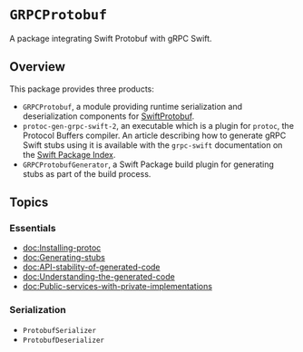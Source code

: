 # ``GRPCProtobuf``

A package integrating Swift Protobuf with gRPC Swift.

## Overview

This package provides three products:
- ``GRPCProtobuf``, a module providing runtime serialization and deserialization components for
  [SwiftProtobuf](https://github.com/apple/swift-protobuf).
- `protoc-gen-grpc-swift-2`, an executable which is a plugin for `protoc`, the Protocol Buffers
  compiler. An article describing how to generate gRPC Swift stubs using it is available with the
  `grpc-swift` documentation on the [Swift Package
  Index](https://swiftpackageindex.com/grpc/grpc-swift/documentation).
- `GRPCProtobufGenerator`, a Swift Package build plugin for generating stubs as part of the build
  process.


## Topics

### Essentials

- <doc:Installing-protoc>
- <doc:Generating-stubs>
- <doc:API-stability-of-generated-code>
- <doc:Understanding-the-generated-code>
- <doc:Public-services-with-private-implementations>

### Serialization

- ``ProtobufSerializer``
- ``ProtobufDeserializer``
